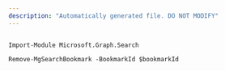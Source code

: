 ```yaml
---
description: "Automatically generated file. DO NOT MODIFY"
---
```


```powershellv1

Import-Module Microsoft.Graph.Search

Remove-MgSearchBookmark -BookmarkId $bookmarkId

```